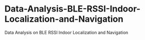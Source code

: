 # Data-Analysis-BLE-RSSI-Indoor-Localization-and-Navigation
Data Analysis on BLE RSSI Indoor Localization and Navigation
